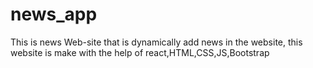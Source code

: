 # news_app
This is news Web-site that is dynamically add news in the website, this website is make with the help of react,HTML,CSS,JS,Bootstrap
